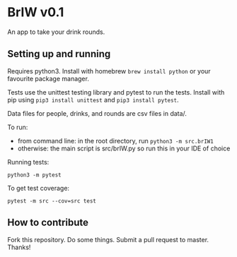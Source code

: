 # BrIW v0.1

An app to take your drink rounds.

## Setting up and running

Requires python3. Install with homebrew `brew install python` or your favourite package manager.

Tests use the unittest testing library and pytest to run the tests. Install with pip using `pip3 install unittest` and `pip3 install pytest`.

Data files for people, drinks, and rounds are csv files in data/. 

To run: 

- from command line: in the root directory, run `python3 -m src.brIW1`
- otherwise: the main script is src/brIW.py so run this in your IDE of choice 

Running tests:

`python3 -m pytest`

To get test coverage:

`pytest -m src --cov=src test`

## How to contribute

Fork this repository. Do some things. Submit a pull request to master. Thanks!

